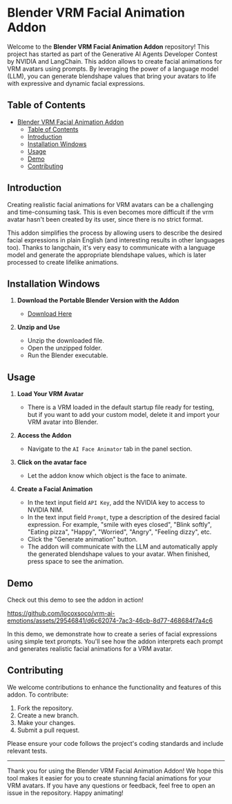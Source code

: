 # Blender VRM Facial Animation Addon

Welcome to the **Blender VRM Facial Animation Addon** repository! This project has started as part of the Generative AI Agents Developer Contest by NVIDIA and LangChain. This addon allows to create facial animations for VRM avatars using prompts. By leveraging the power of a language model (LLM), you can generate blendshape values that bring your avatars to life with expressive and dynamic facial expressions.

## Table of Contents

- [Blender VRM Facial Animation Addon](#blender-vrm-facial-animation-addon)
  - [Table of Contents](#table-of-contents)
  - [Introduction](#introduction)
  - [Installation Windows](#installation-windows)
  - [Usage](#usage)
  - [Demo](#demo)
  - [Contributing](#contributing)

## Introduction

Creating realistic facial animations for VRM avatars can be a challenging and time-consuming task. This is even becomes more difficult if the vrm avatar hasn't been created by its user, since there is no strict format.

This addon simplifies the process by allowing users to describe the desired facial expressions in plain English (and interesting results in other languages too). Thanks to langchain, it's very easy to communicate with a language model and generate the appropriate blendshape values, which is later processed to create lifelike animations.

## Installation Windows

1. **Download the Portable Blender Version with the Addon**
   - [Download Here](https://github.com/locoxsoco/vrm-ai-emotions/releases/tag/v0.1.1)

2. **Unzip and Use**
   - Unzip the downloaded file.
   - Open the unzipped folder.
   - Run the Blender executable.

## Usage

1. **Load Your VRM Avatar**
   - There is a VRM loaded in the default startup file ready for testing, but if you want to add your custom model, delete it and import your VRM avatar into Blender.

2. **Access the Addon**
   - Navigate to the `AI Face Animator` tab in the panel section.

3. **Click on the avatar face**
   - Let the addon know which object is the face to animate.

4. **Create a Facial Animation**
   - In the text input field `API Key`, add the NVIDIA key to access to NVIDIA NIM.
   - In the text input field `Prompt`, type a description of the desired facial expression. For example, "smile with eyes closed", "Blink softly", "Eating pizza", "Happy", "Worried", "Angry", "Feeling dizzy", etc.
   - Click the "Generate animation" button.
   - The addon will communicate with the LLM and automatically apply the generated blendshape values to your avatar. When finished, press space to see the animation.

## Demo

Check out this demo to see the addon in action!

https://github.com/locoxsoco/vrm-ai-emotions/assets/29546841/d6c62074-7ac3-46cb-8d77-468684f7a4c6


In this demo, we demonstrate how to create a series of facial expressions using simple text prompts. You'll see how the addon interprets each prompt and generates realistic facial animations for a VRM avatar.

## Contributing

We welcome contributions to enhance the functionality and features of this addon. To contribute:

1. Fork the repository.
2. Create a new branch.
3. Make your changes.
4. Submit a pull request.

Please ensure your code follows the project's coding standards and include relevant tests.

---

Thank you for using the Blender VRM Facial Animation Addon! We hope this tool makes it easier for you to create stunning facial animations for your VRM avatars. If you have any questions or feedback, feel free to open an issue in the repository. Happy animating!
